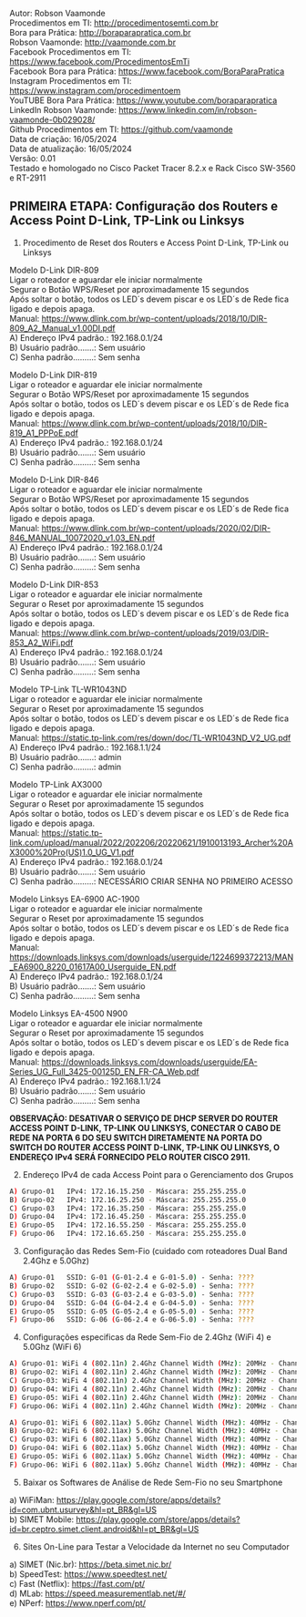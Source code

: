 Autor: Robson Vaamonde<br>
Procedimentos em TI: http://procedimentosemti.com.br<br>
Bora para Prática: http://boraparapratica.com.br<br>
Robson Vaamonde: http://vaamonde.com.br<br>
Facebook Procedimentos em TI: https://www.facebook.com/ProcedimentosEmTi<br>
Facebook Bora para Prática: https://www.facebook.com/BoraParaPratica<br>
Instagram Procedimentos em TI: https://www.instagram.com/procedimentoem<br>
YouTUBE Bora Para Prática: https://www.youtube.com/boraparapratica<br>
LinkedIn Robson Vaamonde: https://www.linkedin.com/in/robson-vaamonde-0b029028/<br>
Github Procedimentos em TI: https://github.com/vaamonde<br>
Data de criação: 16/05/2024<br>
Data de atualização: 16/05/2024<br>
Versão: 0.01<br>
Testado e homologado no Cisco Packet Tracer 8.2.x e Rack Cisco SW-3560 e RT-2911

## PRIMEIRA ETAPA: Configuração dos Routers e Access Point D-Link, TP-Link ou Linksys

01. Procedimento de Reset dos Routers e Access Point D-Link, TP-Link ou Linksys

  Modelo D-Link DIR-809<br>
  Ligar o roteador e aguardar ele iniciar normalmente<br>
  Segurar o Botão WPS/Reset por aproximadamente 15 segundos<br>
  Após soltar o botão, todos os LED´s devem piscar e os LED´s de Rede fica ligado e depois apaga.<br>
  Manual: https://www.dlink.com.br/wp-content/uploads/2018/10/DIR-809_A2_Manual_v1.00DI.pdf<br>
    A) Endereço IPv4 padrão.: 192.168.0.1/24<br>
    B) Usuário padrão.......: Sem usuário<br>
    C) Senha padrão.........: Sem senha<br>

  Modelo D-Link DIR-819<br>
  Ligar o roteador e aguardar ele iniciar normalmente<br>
  Segurar o Botão WPS/Reset por aproximadamente 15 segundos<br>
  Após soltar o botão, todos os LED´s devem piscar e os LED´s de Rede fica ligado e depois apaga.<br>
  Manual: https://www.dlink.com.br/wp-content/uploads/2018/10/DIR-819_A1_PPPoE.pdf<br>
    A) Endereço IPv4 padrão.: 192.168.0.1/24<br>
    B) Usuário padrão.......: Sem usuário<br>
    C) Senha padrão.........: Sem senha<br>

  Modelo D-Link DIR-846<br>
  Ligar o roteador e aguardar ele iniciar normalmente<br>
  Segurar o Botão WPS/Reset por aproximadamente 15 segundos<br>
  Após soltar o botão, todos os LED´s devem piscar e os LED´s de Rede fica ligado e depois apaga.<br>
  Manual: https://www.dlink.com.br/wp-content/uploads/2020/02/DIR-846_MANUAL_10072020_v1.03_EN.pdf<br>
    A) Endereço IPv4 padrão.: 192.168.0.1/24<br>
    B) Usuário padrão.......: Sem usuário<br>
    C) Senha padrão.........: Sem senha<br>

  Modelo D-Link DIR-853<br>
  Ligar o roteador e aguardar ele iniciar normalmente<br>
  Segurar o Reset por aproximadamente 15 segundos<br>
  Após soltar o botão, todos os LED´s devem piscar e os LED´s de Rede fica ligado e depois apaga.<br>
  Manual: https://www.dlink.com.br/wp-content/uploads/2019/03/DIR-853_A2_WiFi.pdf<br>
    A) Endereço IPv4 padrão.: 192.168.0.1/24<br>
    B) Usuário padrão.......: Sem usuário<br>
    C) Senha padrão.........: Sem senha<br>

  Modelo TP-Link TL-WR1043ND<br>
  Ligar o roteador e aguardar ele iniciar normalmente<br>
  Segurar o Reset por aproximadamente 15 segundos<br>
  Após soltar o botão, todos os LED´s devem piscar e os LED´s de Rede fica ligado e depois apaga.<br>
  Manual: https://static.tp-link.com/res/down/doc/TL-WR1043ND_V2_UG.pdf<br>
    A) Endereço IPv4 padrão.: 192.168.1.1/24<br>
    B) Usuário padrão.......: admin<br>
    C) Senha padrão.........: admin<br>

  Modelo TP-Link AX3000<br>
  Ligar o roteador e aguardar ele iniciar normalmente<br>
  Segurar o Reset por aproximadamente 15 segundos<br>
  Após soltar o botão, todos os LED´s devem piscar e os LED´s de Rede fica ligado e depois apaga.<br>
  Manual: https://static.tp-link.com/upload/manual/2022/202206/20220621/1910013193_Archer%20AX3000%20Pro(US)1.0_UG_V1.pdf<br>
    A) Endereço IPv4 padrão.: 192.168.0.1/24<br>
    B) Usuário padrão.......: Sem usuário<br>
    C) Senha padrão.........: NECESSÁRIO CRIAR SENHA NO PRIMEIRO ACESSO<br>

  Modelo Linksys EA-6900 AC-1900<br>
  Ligar o roteador e aguardar ele iniciar normalmente<br>
  Segurar o Reset por aproximadamente 15 segundos<br>
  Após soltar o botão, todos os LED´s devem piscar e os LED´s de Rede fica ligado e depois apaga.<br>
  Manual: https://downloads.linksys.com/downloads/userguide/1224699372213/MAN_EA6900_8220_01617A00_Userguide_EN.pdf<br>
    A) Endereço IPv4 padrão.: 192.168.0.1/24<br>
    B) Usuário padrão.......: Sem usuário<br>
    C) Senha padrão.........: Sem senha<br>

  Modelo Linksys EA-4500 N900<br>
  Ligar o roteador e aguardar ele iniciar normalmente<br>
  Segurar o Reset por aproximadamente 15 segundos<br>
  Após soltar o botão, todos os LED´s devem piscar e os LED´s de Rede fica ligado e depois apaga.<br>
  Manual: https://downloads.linksys.com/downloads/userguide/EA-Series_UG_Full_3425-00125D_EN_FR-CA_Web.pdf<br>
    A) Endereço IPv4 padrão.: 192.168.1.1/24<br>
    B) Usuário padrão.......: Sem usuário<br>
    C) Senha padrão.........: Sem senha<br>

**OBSERVAÇÃO: DESATIVAR O SERVIÇO DE DHCP SERVER DO ROUTER ACCESS POINT D-LINK, TP-LINK OU LINKSYS, CONECTAR O CABO DE REDE NA PORTA 6 DO SEU SWITCH DIRETAMENTE NA PORTA DO SWITCH DO ROUTER ACCESS POINT D-LINK, TP-LINK OU LINKSYS, O ENDEREÇO IPv4 SERÁ FORNECIDO PELO ROUTER CISCO 2911.**

02. Endereço IPv4 de cada Access Point para o Gerenciamento dos Grupos
```bash
A) Grupo-01   IPv4: 172.16.15.250 - Máscara: 255.255.255.0
B) Grupo-02   IPv4: 172.16.25.250 - Máscara: 255.255.255.0
C) Grupo-03   IPv4: 172.16.35.250 - Máscara: 255.255.255.0
D) Grupo-04   IPv4: 172.16.45.250 - Máscara: 255.255.255.0
E) Grupo-05   IPv4: 172.16.55.250 - Máscara: 255.255.255.0
F) Grupo-06   IPv4: 172.16.65.250 - Máscara: 255.255.255.0
```

03. Configuração das Redes Sem-Fio (cuidado com roteadores Dual Band 2.4Ghz e 5.0Ghz)
```bash
A) Grupo-01   SSID: G-01 (G-01-2.4 e G-01-5.0) - Senha: ????
B) Grupo-02   SSID: G-02 (G-02-2.4 e G-02-5.0) - Senha: ????
C) Grupo-03   SSID: G-03 (G-03-2.4 e G-03-5.0) - Senha: ????
D) Grupo-04   SSID: G-04 (G-04-2.4 e G-04-5.0) - Senha: ????
E) Grupo-05   SSID: G-05 (G-05-2.4 e G-05-5.0) - Senha: ????
F) Grupo-06   SSID: G-06 (G-06-2.4 e G-06-5.0) - Senha: ????
```

04. Configurações especificas da Rede Sem-Fio de 2.4Ghz (WiFi 4) e 5.0Ghz (WiFi 6)
```bash
A) Grupo-01: WiFi 4 (802.11n) 2.4Ghz Channel Width (MHz): 20MHz - Channel: 01 - Transmit Power: Medium - Security Protocol: WPA2 Personal
B) Grupo-02: WiFi 4 (802.11n) 2.4Ghz Channel Width (MHz): 20MHz - Channel: 06 - Transmit Power: Medium - Security Protocol: WPA2 Personal
C) Grupo-03: WiFi 4 (802.11n) 2.4Ghz Channel Width (MHz): 20MHz - Channel: 11 - Transmit Power: Medium - Security Protocol: WPA2 Personal
D) Grupo-04: WiFi 4 (802.11n) 2.4Ghz Channel Width (MHz): 20MHz - Channel: 01 - Transmit Power: Medium - Security Protocol: WPA2 Personal
E) Grupo-05: WiFi 4 (802.11n) 2.4Ghz Channel Width (MHz): 20MHz - Channel: 06 - Transmit Power: Medium - Security Protocol: WPA2 Personal
F) Grupo-06: WiFi 4 (802.11n) 2.4Ghz Channel Width (MHz): 20MHz - Channel: 11 - Transmit Power: Medium - Security Protocol: WPA2 Personal

A) Grupo-01: WiFi 6 (802.11ax) 5.0Ghz Channel Width (MHz): 40MHz - Channel: 038 - Transmit Power: High - Security Protocol: WPA2 Personal
B) Grupo-02: WiFi 6 (802.11ax) 5.0Ghz Channel Width (MHz): 40MHz - Channel: 046 - Transmit Power: High - Security Protocol: WPA2 Personal
C) Grupo-03: WiFi 6 (802.11ax) 5.0Ghz Channel Width (MHz): 40MHz - Channel: 151 - Transmit Power: High - Security Protocol: WPA2 Personal
D) Grupo-04: WiFi 6 (802.11ax) 5.0Ghz Channel Width (MHz): 40MHz - Channel: 159 - Transmit Power: High - Security Protocol: WPA2 Personal
E) Grupo-05: WiFi 6 (802.11ax) 5.0Ghz Channel Width (MHz): 40MHz - Channel: 038 - Transmit Power: High - Security Protocol: WPA2 Personal
F) Grupo-06: WiFi 6 (802.11ax) 5.0Ghz Channel Width (MHz): 40MHz - Channel: 046 - Transmit Power: High - Security Protocol: WPA2 Personal
```

05. Baixar os Softwares de Análise de Rede Sem-Fio no seu Smartphone

  a) WiFiMan: https://play.google.com/store/apps/details?id=com.ubnt.usurvey&hl=pt_BR&gl=US<br>
  b) SIMET Mobile: https://play.google.com/store/apps/details?id=br.ceptro.simet.client.android&hl=pt_BR&gl=US

06. Sites On-Line para Testar a Velocidade da Internet no seu Computador

  a) SIMET (Nic.br): https://beta.simet.nic.br/<br>
  b) SpeedTest: https://www.speedtest.net/<br>
  c) Fast (Netflix): https://fast.com/pt/<br>
  d) MLab: https://speed.measurementlab.net/#/<br>
  e) NPerf: https://www.nperf.com/pt/
